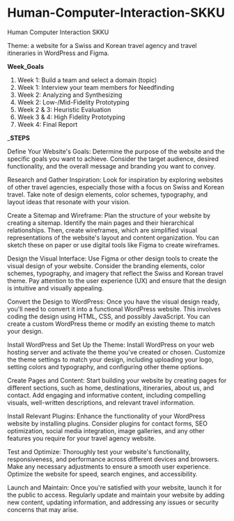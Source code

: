 # Human-Computer-Interaction-SKKU
Human Computer Interaction  SKKU

Theme: a website for a Swiss and Korean travel agency and travel itineraries in WordPress and Figma.

____Week_Goals____
1. Week 1: Build a team and select a domain (topic)
2. Week 1: Interview your team members for Needfinding
3. Week 2: Analyzing and Synthesizing
4. Week 2: Low-/Mid-Fidelity Prototyping
5. Week 2 & 3: Heuristic Evaluation
6. Week 3 & 4: High Fidelity Prototyping
7. Week 4: Final Report

_________STEPS________

Define Your Website's Goals: Determine the purpose of the website and the specific goals you want to achieve. Consider the target audience, desired functionality, and the overall message and branding you want to convey.

Research and Gather Inspiration: Look for inspiration by exploring websites of other travel agencies, especially those with a focus on Swiss and Korean travel. Take note of design elements, color schemes, typography, and layout ideas that resonate with your vision.

Create a Sitemap and Wireframe: Plan the structure of your website by creating a sitemap. Identify the main pages and their hierarchical relationships. Then, create wireframes, which are simplified visual representations of the website's layout and content organization. You can sketch these on paper or use digital tools like Figma to create wireframes.

Design the Visual Interface: Use Figma or other design tools to create the visual design of your website. Consider the branding elements, color schemes, typography, and imagery that reflect the Swiss and Korean travel theme. Pay attention to the user experience (UX) and ensure that the design is intuitive and visually appealing.

Convert the Design to WordPress: Once you have the visual design ready, you'll need to convert it into a functional WordPress website. This involves coding the design using HTML, CSS, and possibly JavaScript. You can create a custom WordPress theme or modify an existing theme to match your design.

Install WordPress and Set Up the Theme: Install WordPress on your web hosting server and activate the theme you've created or chosen. Customize the theme settings to match your design, including uploading your logo, setting colors and typography, and configuring other theme options.

Create Pages and Content: Start building your website by creating pages for different sections, such as home, destinations, itineraries, about us, and contact. Add engaging and informative content, including compelling visuals, well-written descriptions, and relevant travel information.

Install Relevant Plugins: Enhance the functionality of your WordPress website by installing plugins. Consider plugins for contact forms, SEO optimization, social media integration, image galleries, and any other features you require for your travel agency website.

Test and Optimize: Thoroughly test your website's functionality, responsiveness, and performance across different devices and browsers. Make any necessary adjustments to ensure a smooth user experience. Optimize the website for speed, search engines, and accessibility.

Launch and Maintain: Once you're satisfied with your website, launch it for the public to access. Regularly update and maintain your website by adding new content, updating information, and addressing any issues or security concerns that may arise.
